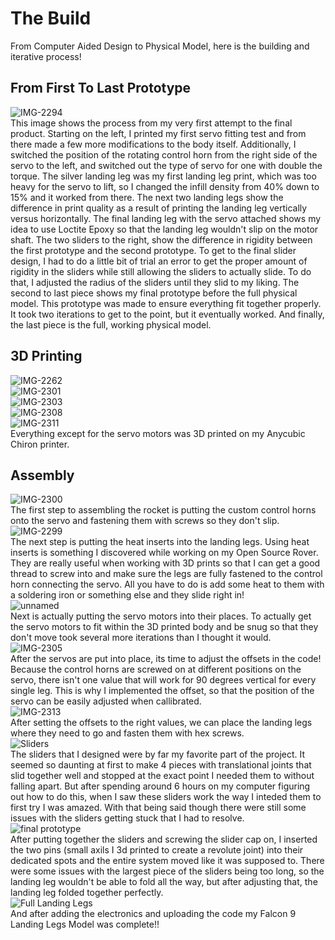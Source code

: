 # The Build 
From Computer Aided Design to Physical Model, here is the building and iterative process!
## From First To Last Prototype
![IMG-2294](https://github.com/Hunter-Rohovit/Rubik-s-Cube-Simulator/assets/105554281/0a9a7287-f027-4f5a-9b19-3c1a4eb2a8d9) <br>
This image shows the process from my very first attempt to the final product. Starting on the left, I printed my first servo fitting test and from there made a few more modifications to the body itself. Additionally, I switched the position of the rotating control horn from the right side of the servo to the left, and switched out the type of servo for one with double the torque. The silver landing leg was my first landing leg print, which was too heavy for the servo to lift, so I changed the infill density from 40% down to 15% and it worked from there. The next two landing legs show the difference in print quality as a result of printing the landing leg vertically versus horizontally. The final landing leg with the servo attached shows my idea to use Loctite Epoxy so that the landing leg wouldn't slip on the motor shaft. The two sliders to the right, show the difference in rigidity between the first prototype and the second prototype. To get to the final slider design, I had to do a little bit of trial an error to get the proper amount of rigidity in the sliders while still allowing the sliders to actually slide. To do that, I adjusted the radius of the sliders until they slid to my liking. The second to last piece shows my final prototype before the full physical model. This prototype was made to ensure everything fit together properly. It took two iterations to get to the point, but it eventually worked. And finally, the last piece is the full, working physical model. <br>
## 3D Printing
![IMG-2262](https://github.com/Hunter-Rohovit/Rubik-s-Cube-Simulator/assets/105554281/81c4390d-b5e7-4745-a49a-124abdedf30f)<br>
![IMG-2301](https://github.com/Hunter-Rohovit/Rubik-s-Cube-Simulator/assets/105554281/fa3f1398-67b3-4071-ad91-85ec829b3b37)<br>
![IMG-2303](https://github.com/Hunter-Rohovit/Rubik-s-Cube-Simulator/assets/105554281/2d2507a9-44ee-40bb-9f12-d14c436b57c6)<br>
![IMG-2308](https://github.com/Hunter-Rohovit/Rubik-s-Cube-Simulator/assets/105554281/dee30b7c-f7e0-4cef-ab22-51cd57471422)<br>
![IMG-2311](https://github.com/Hunter-Rohovit/Rubik-s-Cube-Simulator/assets/105554281/f2898d4b-a7df-474e-ac7a-7f8433d46234) <br>
Everything except for the servo motors was 3D printed on my Anycubic Chiron printer. <br>

## Assembly
![IMG-2300](https://github.com/Hunter-Rohovit/Rubik-s-Cube-Simulator/assets/105554281/45aba75c-4c63-4018-9cec-bdd0a818f9b6) <br>
The first step to assembling the rocket is putting the custom control horns onto the servo and fastening them with screws so they don't slip.<br>
![IMG-2299](https://github.com/Hunter-Rohovit/Rubik-s-Cube-Simulator/assets/105554281/1889227e-8063-4fa8-8c93-cdae50ec577e) <br>
The next step is putting the heat inserts into the landing legs. Using heat inserts is something I discovered while working on my Open Source Rover. They are really useful when working with 3D prints so that I can get a good thread to screw into and make sure the legs are fully fastened to the control horn connecting the servo. All you have to do is add some heat to them with a soldering iron or something else and they slide right in!<br>
![unnamed](https://github.com/Hunter-Rohovit/Rubik-s-Cube-Simulator/assets/105554281/a46ec630-9687-400c-a45b-93fc033f4d8b) <br>
Next is actually putting the servo motors into their places. To actually get the servo motors to fit within the 3D printed body and be snug so that they don't move took several more iterations than I thought it would. <br>
![IMG-2305](https://github.com/Hunter-Rohovit/Rubik-s-Cube-Simulator/assets/105554281/9611036b-d483-474e-84c3-c7602f34668d) <br>
After the servos are put into place, its time to adjust the offsets in the code! Because the control horns are screwed on at different positions on the servo, there isn't one value that will work for 90 degrees vertical for every single leg. This is why I implemented the offset, so that the position of the servo can be easily adjusted when callibrated. <br>
![IMG-2313](https://github.com/Hunter-Rohovit/Rubik-s-Cube-Simulator/assets/105554281/aaf94f76-8132-4e16-91bd-3851c94a4f53) <br>
After setting the offsets to the right values, we can place the landing legs where they need to go and fasten them with hex screws. <br>
![Sliders](https://github.com/Hunter-Rohovit/Rubik-s-Cube-Simulator/assets/105554281/ad333289-2f55-42d7-bca6-8fb8eaf94b2c) <br>
The sliders that I designed were by far my favorite part of the project. It seemed so daunting at first to make 4 pieces with translational joints that slid together well and stopped at the exact point I needed them to without falling apart. But after spending around 6 hours on my computer figuring out how to do this, when I saw these sliders work the way I inteded them to first try I was amazed. With that being said though there were still some issues with the sliders getting stuck that I had to resolve. <br>
![final prototype](https://github.com/Hunter-Rohovit/Rubik-s-Cube-Simulator/assets/105554281/f4f4f182-39ad-4145-9c37-6bbedfe30324) <br>
After putting together the sliders and screwing the slider cap on, I inserted the two pins (small axils I 3d printed to create a revolute joint) into their dedicated spots and the entire system moved like it was supposed to. There were some issues with the largest piece of the sliders being too long, so the landing leg wouldn't be able to fold all the way, but after adjusting that, the landing leg folded together perfectly. <br>
![Full Landing Legs](https://github.com/Hunter-Rohovit/Rubik-s-Cube-Simulator/assets/105554281/34e84a7b-7828-49ca-98ef-2ed4bbde4cae) <br>
And after adding the electronics and uploading the code my Falcon 9 Landing Legs Model was complete!!<br>


